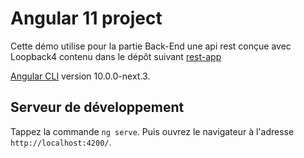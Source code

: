 # Angular 11 project

Cette démo utilise pour la partie Back-End une api rest conçue avec Loopback4 contenu dans le dépôt suivant [rest-app](https://github.com/edouarddurandviel/rest-app)

[Angular CLI](https://github.com/angular/angular-cli) version 10.0.0-next.3.

## Serveur de développement

Tappez la commande `ng serve`. Puis ouvrez le navigateur à l'adresse `http://localhost:4200/`.

